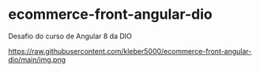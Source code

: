 # ecommerce-front-angular-dio
Desafio do curso de Angular 8 da DIO

https://raw.githubusercontent.com/kleber5000/ecommerce-front-angular-dio/main/img.png
